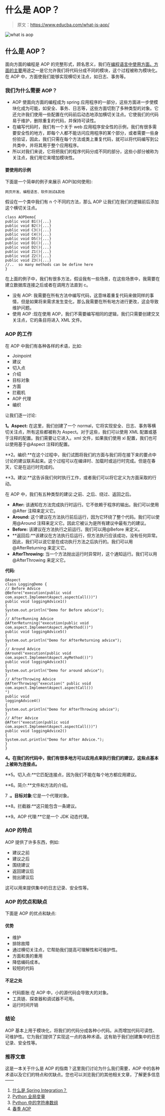 # 什么是 AOP？

> 原文：<https://www.educba.com/what-is-aop/>

![what is aop](img/506ea5b2e2e8ee2fc71bae991ea4393a.png)



## 什么是 AOP？

面向方面的编程是 AOP 的完整形式，顾名思义，我们在[编程语言中使用方面。方面的主要](https://www.educba.com/what-is-a-programming-language/)用途之一是它允许我们将代码分成不同的模块，这个过程被称为模块化。在 AOP 中，方面使我们能够实现横切关注点，如日志、事务等。

### **我们为什么需要 AOP？**

*   AOP 使面向方面的编程成为 spring 应用程序的一部分，这些方面进一步使模块化成为可能，如安全、事务、日志等，这些方面切割了多种类型的对象。它还允许我们使用一些配置在代码前后动态地添加横切关注点。它使我们的代码易于维护，删除重复的代码，并保持可读性。
*   在编写代码时，我们有一个关于 web 应用程序安全性的示例，我们有很多需要安全性的地方，即每个人都不能访问应用程序的某个部分，或者需要一些身份验证，因此，我们只需在每个方法或类上重复代码，就可以将代码编写到公共类中，并将其用于整个应用程序。
*   所以对我们来说，它将把我们的程序代码分成不同的部分，这些小部分被称为关注点，我们用它来增加模块性。

#### 要使用的示例

下面是一个简单的例子来展示 AOP(如何使用):

<small>网页开发、编程语言、软件测试&其他</small>

假设在一个类中我们有 n 个不同的方法，那么 AOP 让我们在我们的逻辑前后添加这个横切关注点。

```
class AOPDemo{
public void B1(){...}
public void B2(){...}
public void C3(){...}
public void C4(){...}
public void D5(){...}
public void D1(){...}
public void D2(){...}
public void Z1(){...}
public void Z2(){...}
public void Z3(){...}
//..  so many methods can be define here
}
```

在上面的例子中，我们有很多方法，假设我有一些场景，在这些场景中，我需要在建立数据库连接之后或者在调用方法直到 c。

*   没有 AOP: 我需要在所有方法中编写代码，这意味着重复代码来做同样的事情，但是如果将来需求发生变化，那么我需要在所有地方进行更改，这会导致维护问题。
*   使用 AOP :现在使用 AOP，我们不需要编写相同的逻辑，我们只需要创建交叉关注点，它的条目将进入 XML 文件。

### AOP 的工作

在 AOP 中我们有各种各样的术语，比如:

*   Joinpoint
*   建议
*   切入点
*   介绍
*   目标对象
*   方面
*   拦截机
*   AOP 代理
*   编织

让我们逐一讨论:

**1。Aspect:** 在这里，我们创建了一个 normal，它将实现安全、日志、事务等横切关注点，所有这些都被称为 Aspect。对于这些，我们可以使用 XML 配置或基于注释的配置。我们需要让它进入。xml 文件，如果我们使用 xl 配置，我们也可以使用基于@Aspect 注释的配置。

**2。编织:**在这个过程中，我们试图将我们的方面与我们将在接下来的要点中讨论的建议联系起来。这个过程可以在编译时、加载时或运行时完成。但是在春天，它是在运行时完成的。

**3。建议:**这告诉我们何时执行工作，或者我们可以将它定义为方面采取的行动。

在 AOP 中，我们有五种类型的建议:之前、之后、绕过、返回之后。

*   **After:** 该通知在方法完成执行时运行。它不依赖于程序的输出。我们可以使用@After 注释来定义它。
*   **Around:** 这个建议在方法执行前后运行，因为它环绕了整个代码。我们可以使用@Around 注释来定义它。因此它被认为是所有建议中最有力的建议。
*   **Before:** 该建议在方法执行之前运行。我们可以用@Before 来定义。
*   **返回后:**该建议在方法执行后运行，但方法执行应该成功，没有任何异常。因此，我们可以说它是在成功执行方法之后执行的。我们可以用@AfterReturning 来定义它。
*   **AfterThrowing:** 当一个方法抛出运行时异常时，这个通知运行。我们可以用@AfterThrowing 来定义它。

**代码:**

```
@Aspect
class LoggingDemo {
// Before Advice
@Before("execution(public void com.aspect.ImplementAspect.aspectCall())")
public void loggingAdvice1()
{
System.out.println("Demo for Before advice");
}
// AfterRunning Advice
@AfterReturning("execution(public void com.aspect.ImplementAspect.myMethod())")
public void loggingAdvice5()
{
System.out.println("Demo for AfterReturning advice");
}
// Around Advice
@Around("execution(public void com.aspect.ImplementAspect.myMethod())")
public void loggingAdvice3()
{
System.out.println("Demo for around advice");
}
// AfterThrowing Advice
@AfterThrowing("execution(" public void com.aspect.ImplementAspect.aspectCall())
")
public void
loggingAdvice4()
{
System.out.println("Demo for AfterThrowing advice");
}
// After Advice
@After("execution(public void com.aspect.ImplementAspect.aspectCall())")
public void loggingAdvice2()
{
System.out.println("Demo for After Advice.");
}
}
```

**4。在我们的代码中，我们有很多地方可以应用点来执行我们的建议，这些点基本上被称为连接点。**

**5。切入点:**它匹配连接点，因为我们不能在每个地方都应用建议。

**6。简介:**文件和方法的介绍。

7 .**。目标对象**:它是一个代理对象。

**8。拦截器:**这只能包含一条建议。

**9。AOP 代理:**它是一个 JDK 动态代理。

### AOP 的特点

AOP 提供了许多东西，例如:

*   建议之前
*   建议之后
*   围绕建议
*   返回建议后
*   抛出建议后

这可以用来提供集中的日志记录、安全性等。

### AOP 的优点和缺点

下面是 AOP 的优点和缺点:

#### 优势

*   维护
*   排除故障
*   通过横切关注点，它帮助我们提高可理解性和可维护性。
*   方面和类的重用
*   降低编码成本。
*   较短的代码

#### 不足之处

*   代码膨胀:在 AOP 中，小的源代码会导致大的对象。
*   工具链、探查器和调试器不可用。
*   运行时间开销

### 结论

AOP 基本上用于模块化，将我们的代码分成各种小代码。从而增加代码可读性、可维护性。它为我们提供了实现这一点的各种术语。这有助于我们创建集中的日志记录、安全性等。

### 推荐文章

这是一本关于什么是 AOP 的指南？这里我们讨论为什么我们需要，AOP 中的各种术语以及它们的特点和优缺点。您也可以浏览我们的其他相关文章，了解更多信息——

1.  [什么是 Spring Integration？](https://www.educba.com/what-is-spring-integration/)
2.  [Python 全局变量](https://www.educba.com/python-global-variable/)
3.  [Python 中的字符串数组](https://www.educba.com/string-array-in-python/)
4.  [春季 AOP](https://www.educba.com/spring-aop/)





